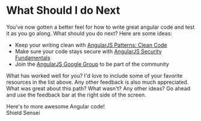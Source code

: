 # What Should I do Next

You've now gotten a better feel for how to write great angular code and test it as you go along. What should you do next? Here are some ideas:

* Keep your writing clean with [AngularJS Patterns: Clean Code](http://www.pluralsight.com/courses/angularjs-patterns-clean-code)
* Make sure your code stays secure with [AngularJS Security Fundamentals](http://www.pluralsight.com/courses/angularjs-security-fundamentals)
* Join the [AngularJS Google Group](https://groups.google.com/forum/#!forum/angular) to be part of the community

What has worked well for you? I'd love to include some of your favorite resources in the list above. Any other feedback is also much appreciated. What was great about this path? What wasn't? Any other ideas? Go ahead and use the feedback bar at the right side of the screen.

Here's to more awesome Angular code!  
Shield Sensei
